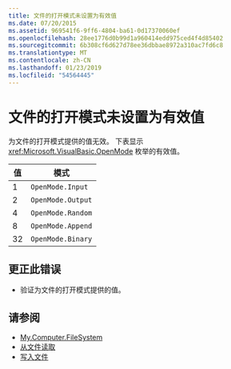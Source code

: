 ```yaml
---
title: 文件的打开模式未设置为有效值
ms.date: 07/20/2015
ms.assetid: 969541f6-9ff6-4804-ba61-0d17370060ef
ms.openlocfilehash: 28ee1776d0b99d1a960414edd975ced4f4d85402
ms.sourcegitcommit: 6b308cf6d627d78ee36dbbae8972a310ac7fd6c8
ms.translationtype: MT
ms.contentlocale: zh-CN
ms.lasthandoff: 01/23/2019
ms.locfileid: "54564445"
---
```

# <a name="files-open-mode-wasnt-set-to-a-valid-value"></a>文件的打开模式未设置为有效值
为文件的打开模式提供的值无效。 下表显示 <xref:Microsoft.VisualBasic.OpenMode> 枚举的有效值。  
  
|值|模式|  
|-----------|----------|  
|1|`OpenMode.Input`|  
|2|`OpenMode.Output`|  
|4|`OpenMode.Random`|  
|8|`OpenMode.Append`|  
|32|`OpenMode.Binary`|  
  
## <a name="to-correct-this-error"></a>更正此错误  
  
-   验证为文件的打开模式提供的值。  
  
## <a name="see-also"></a>请参阅

- [My.Computer.FileSystem](xref:Microsoft.VisualBasic.FileIO.FileSystem)
- [从文件读取](../../visual-basic/developing-apps/programming/drives-directories-files/reading-from-files.md)
- [写入文件](../../visual-basic/developing-apps/programming/drives-directories-files/writing-to-files.md)
